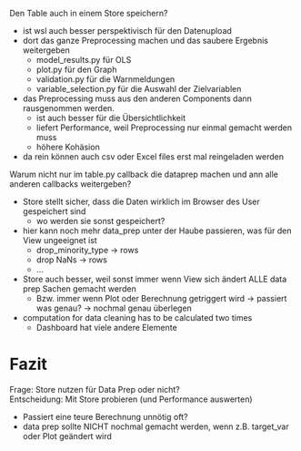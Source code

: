 Den Table auch in einem Store speichern?
- ist wsl auch besser perspektivisch für den Datenupload
- dort das ganze Preprocessing machen und das saubere Ergebnis weitergeben
    - model_results.py für OLS
    - plot.py für den Graph
    - validation.py für die Warnmeldungen
    - variable_selection.py für die Auswahl der Zielvariablen
- das Preprocessing muss aus den anderen Components dann rausgenommen werden.
    - ist auch besser für die Übersichtlichkeit
    - liefert Performance, weil Preprocessing nur einmal gemacht werden muss
    - höhere Kohäsion
- da rein können auch csv oder Excel files erst mal reingeladen werden


Warum nicht nur im table.py callback die dataprep machen und ann alle anderen callbacks weitergeben?
- Store stellt sicher, dass die Daten wirklich im Browser des User gespeichert sind
    - wo werden sie sonst gespeichert?
- hier kann noch mehr data_prep unter der Haube passieren, was für den View ungeeignet ist
    - drop_minority_type -> rows
    - drop NaNs -> rows
    - ...
- Store auch besser, weil sonst immer wenn View sich ändert ALLE data prep Sachen gemacht werden
    - Bzw. immer wenn Plot oder Berechnung getriggert wird -> passiert was genau?
        -> nochmal genau überlegen
- computation for data cleaning has to be calculated two times
    - Dashboard hat viele andere Elemente


# Fazit
Frage: Store nutzen für Data Prep oder nicht?
<br>
Entscheidung: Mit Store probieren (und Performance auswerten)

- Passiert eine teure Berechnung unnötig oft?
- data prep sollte NICHT nochmal gemacht werden, wenn z.B. target_var oder Plot geändert wird
    


